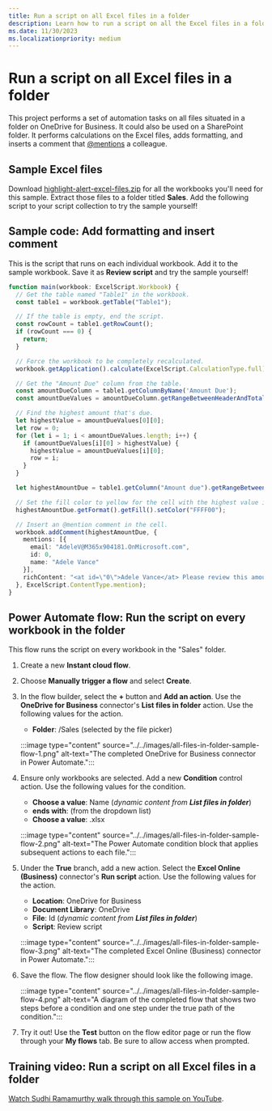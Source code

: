 ```yaml
---
title: Run a script on all Excel files in a folder
description: Learn how to run a script on all the Excel files in a folder on OneDrive for Business.
ms.date: 11/30/2023
ms.localizationpriority: medium
---
```


# Run a script on all Excel files in a folder

This project performs a set of automation tasks on all files situated in a folder on OneDrive for Business. It could also be used on a SharePoint folder.
It performs calculations on the Excel files, adds formatting, and inserts a comment that [@mentions](https://support.microsoft.com/office/90701709-5dc1-41c7-aa48-b01d4a46e8c7) a colleague.

## Sample Excel files

Download <a href="https://github.com/OfficeDev/office-scripts-docs/blob/master/docs/resources/samples/highlight-alert-excel-files.zip?raw=true">highlight-alert-excel-files.zip</a> for all the workbooks you'll need for this sample. Extract those files to a folder titled **Sales**. Add the following script to your script collection to try the sample yourself!

## Sample code: Add formatting and insert comment

This is the script that runs on each individual workbook. Add it to the sample workbook. Save it as **Review script** and try the sample yourself!

```TypeScript
function main(workbook: ExcelScript.Workbook) {
  // Get the table named "Table1" in the workbook.
  const table1 = workbook.getTable("Table1");

  // If the table is empty, end the script.
  const rowCount = table1.getRowCount();
  if (rowCount === 0) {
    return;
  }

  // Force the workbook to be completely recalculated.
  workbook.getApplication().calculate(ExcelScript.CalculationType.full);

  // Get the "Amount Due" column from the table.
  const amountDueColumn = table1.getColumnByName('Amount Due');
  const amountDueValues = amountDueColumn.getRangeBetweenHeaderAndTotal().getValues();

  // Find the highest amount that's due.
  let highestValue = amountDueValues[0][0];
  let row = 0;
  for (let i = 1; i < amountDueValues.length; i++) {
    if (amountDueValues[i][0] > highestValue) {
      highestValue = amountDueValues[i][0];
      row = i;
    }
  }

  let highestAmountDue = table1.getColumn("Amount due").getRangeBetweenHeaderAndTotal().getRow(row);

  // Set the fill color to yellow for the cell with the highest value in the "Amount Due" column.
  highestAmountDue.getFormat().getFill().setColor("FFFF00");

  // Insert an @mention comment in the cell.
  workbook.addComment(highestAmountDue, {
    mentions: [{
      email: "AdeleV@M365x904181.OnMicrosoft.com",
      id: 0,
      name: "Adele Vance"
    }],
    richContent: "<at id=\"0\">Adele Vance</at> Please review this amount"
  }, ExcelScript.ContentType.mention);
}
```

## Power Automate flow: Run the script on every workbook in the folder

This flow runs the script on every workbook in the "Sales" folder.

1. Create a new **Instant cloud flow**.
1. Choose **Manually trigger a flow** and select **Create**.
1. In the flow builder, select the **+** button and **Add an action**. Use the **OneDrive for Business** connector's **List files in folder** action. Use the following values for the action.
    * **Folder**: /Sales (selected by the file picker)

    :::image type="content" source="../../images/all-files-in-folder-sample-flow-1.png" alt-text="The completed OneDrive for Business connector in Power Automate.":::

1. Ensure only workbooks are selected. Add a new **Condition** control action. Use the following values for the condition.
    * **Choose a value**: Name (_dynamic content from **List files in folder**_)
    * **ends with**: (from the dropdown list)
    * **Choose a value**: .xlsx

    :::image type="content" source="../../images/all-files-in-folder-sample-flow-2.png" alt-text="The Power Automate condition block that applies subsequent actions to each file.":::

1. Under the **True** branch, add a new action. Select the **Excel Online (Business)** connector's **Run script** action. Use the following values for the action.
    * **Location**: OneDrive for Business
    * **Document Library**: OneDrive
    * **File**: Id (_dynamic content from **List files in folder**_)
    * **Script**: Review script

    :::image type="content" source="../../images/all-files-in-folder-sample-flow-3.png" alt-text="The completed Excel Online (Business) connector in Power Automate.":::

1. Save the flow. The flow designer should look like the following image.

    :::image type="content" source="../../images/all-files-in-folder-sample-flow-4.png" alt-text="A diagram of the completed flow that shows two steps before a condition and one step under the true path of the condition.":::

1. Try it out! Use the **Test** button on the flow editor page or run the flow through your **My flows** tab. Be sure to allow access when prompted.

## Training video: Run a script on all Excel files in a folder

[Watch Sudhi Ramamurthy walk through this sample on YouTube](https://youtu.be/xMg711o7k6w).
